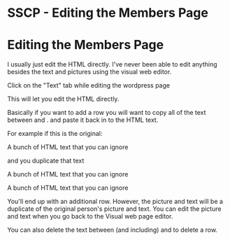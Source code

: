 # SSCP - Editing the Members Page

# Editing the Members Page

I usually just edit the HTML directly. I've never been able to edit anything besides the text and pictures using the visual web editor.

Click on the "Text" tab while editing the wordpress page

This will let you edit the HTML directly.

Basically if you want to add a row you will want to copy all of the text between <tr> and </tr>. and paste it back in to the HTML text.

For example if this is the original:

<tr>

A bunch of HTML text that you can ignore

</tr>

and you duplicate that text

<tr>

A bunch of HTML text that you can ignore

</tr>

<tr>

A bunch of HTML text that you can ignore

</tr>

You'll end up with an additional row. However, the picture and text will be a duplicate of the original person's picture and text. You can edit the picture and text when you go back to the Visual web page editor.

You can also delete the text between (and including) <tr> and </tr> to delete a row.

